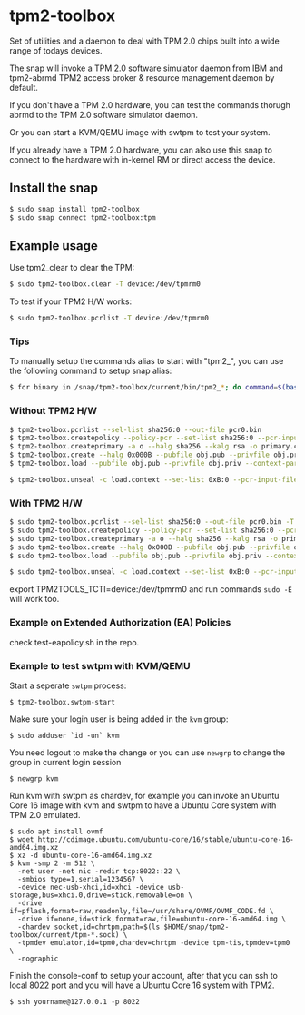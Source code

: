 # tpm2-toolbox

Set of utilities and a daemon to deal with TPM 2.0 chips built into a wide range of todays devices.

The snap will invoke a TPM 2.0 software simulator daemon from IBM and tpm2-abrmd TPM2 access broker & resource management daemon by default.

If you don't have a TPM 2.0 hardware, you can test the commands thorugh abrmd to the TPM 2.0 software simulator daemon.

Or you can start a KVM/QEMU image with swtpm to test your system.

If you already have a TPM 2.0 hardware, you can also use this snap to connect to the hardware with in-kernel RM or direct access the device.

## Install the snap

```bash
$ sudo snap install tpm2-toolbox
$ sudo snap connect tpm2-toolbox:tpm
```

## Example usage

Use tpm2_clear to clear the TPM:
```bash
$ sudo tpm2-toolbox.clear -T device:/dev/tpmrm0
```

To test if your TPM2 H/W works:
```bash
$ sudo tpm2-toolbox.pcrlist -T device:/dev/tpmrm0
```

### Tips
To manually setup the commands alias to start with "tpm2_", you can use the following command to setup snap alias:

```bash
$ for binary in /snap/tpm2-toolbox/current/bin/tpm2_*; do command=$(basename $binary | cut -c 6-); sudo snap alias tpm2-toolbox.$(echo $command | sed 's/_/-/g') tpm2_$command; done
```

### Without TPM2 H/W

```bash
$ tpm2-toolbox.pcrlist --sel-list sha256:0 --out-file pcr0.bin
$ tpm2-toolbox.createpolicy --policy-pcr --set-list sha256:0 --pcr-input-file pcr0.bin --policy-file policy.digest
$ tpm2-toolbox.createprimary -a o --halg sha256 --kalg rsa -o primary.context
$ tpm2-toolbox.create --halg 0x000B --pubfile obj.pub --privfile obj.priv --context-parent primary.context -L policy.digest --object-attributes 0x492 -I- <<< "MYSECRET"
$ tpm2-toolbox.load --pubfile obj.pub --privfile obj.priv --context-parent primary.context --name load.name --out-context load.context

$ tpm2-toolbox.unseal -c load.context --set-list 0xB:0 --pcr-input-file pcr0.bin
```

### With TPM2 H/W

```bash
$ sudo tpm2-toolbox.pcrlist --sel-list sha256:0 --out-file pcr0.bin -T device:/dev/tpmrm0
$ sudo tpm2-toolbox.createpolicy --policy-pcr --set-list sha256:0 --pcr-input-file pcr0.bin --policy-file policy.digest -T device:/dev/tpmrm0
$ sudo tpm2-toolbox.createprimary -a o --halg sha256 --kalg rsa -o primary.context -T device:/dev/tpmrm0
$ sudo tpm2-toolbox.create --halg 0x000B --pubfile obj.pub --privfile obj.priv --context-parent primary.context -L policy.digest --object-attributes 0x492 -I- <<< "MYSECRET" -T device:/dev/tpmrm0
$ sudo tpm2-toolbox.load --pubfile obj.pub --privfile obj.priv --context-parent primary.context --name load.name --out-context load.context -T device:/dev/tpmrm0

$ sudo tpm2-toolbox.unseal -c load.context --set-list 0xB:0 --pcr-input-file pcr0.bin -T device:/dev/tpmrm0
```

export TPM2TOOLS_TCTI=device:/dev/tpmrm0 and run commands `sudo -E` will work too.

### Example on Extended Authorization (EA) Policies

check test-eapolicy.sh in the repo.

### Example to test swtpm with KVM/QEMU

Start a seperate `swtpm` process:
```
$ tpm2-toolbox.swtpm-start
```
Make sure your login user is being added in the `kvm` group:
```
$ sudo adduser `id -un` kvm
```
You need logout to make the change or you can use `newgrp` to change the group in current login session
```
$ newgrp kvm
```

Run kvm with swtpm as chardev, for example you can invoke an Ubuntu Core 16 image
with kvm and swtpm to have a Ubuntu Core system with TPM 2.0 emulated.

```
$ sudo apt install ovmf
$ wget http://cdimage.ubuntu.com/ubuntu-core/16/stable/ubuntu-core-16-amd64.img.xz
$ xz -d ubuntu-core-16-amd64.img.xz
$ kvm -smp 2 -m 512 \
  -net user -net nic -redir tcp:8022::22 \
  -smbios type=1,serial=1234567 \
  -device nec-usb-xhci,id=xhci -device usb-storage,bus=xhci.0,drive=stick,removable=on \
  -drive if=pflash,format=raw,readonly,file=/usr/share/OVMF/OVMF_CODE.fd \
  -drive if=none,id=stick,format=raw,file=ubuntu-core-16-amd64.img \
  -chardev socket,id=chrtpm,path=$(ls $HOME/snap/tpm2-toolbox/current/tpm-*.sock) \
  -tpmdev emulator,id=tpm0,chardev=chrtpm -device tpm-tis,tpmdev=tpm0 \
  -nographic
```

Finish the console-conf to setup your account, after that you can ssh to local 8022 port
and you will have a Ubuntu Core 16 system with TPM2.
```
$ ssh yourname@127.0.0.1 -p 8022
```
